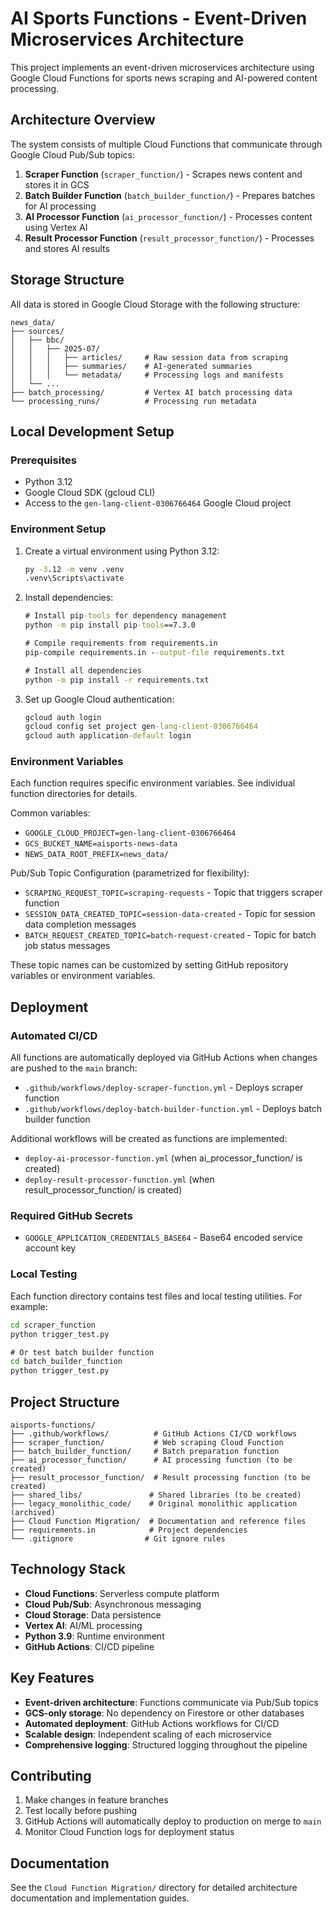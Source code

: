 # AI Sports Functions - Event-Driven Microservices Architecture

This project implements an event-driven microservices architecture using Google Cloud Functions for sports news scraping and AI-powered content processing.

## Architecture Overview

The system consists of multiple Cloud Functions that communicate through Google Cloud Pub/Sub topics:

1. **Scraper Function** (`scraper_function/`) - Scrapes news content and stores it in GCS
2. **Batch Builder Function** (`batch_builder_function/`) - Prepares batches for AI processing  
3. **AI Processor Function** (`ai_processor_function/`) - Processes content using Vertex AI
4. **Result Processor Function** (`result_processor_function/`) - Processes and stores AI results

## Storage Structure

All data is stored in Google Cloud Storage with the following structure:

```
news_data/
├── sources/
│   ├── bbc/
│   │   ├── 2025-07/
│   │   │   ├── articles/     # Raw session data from scraping
│   │   │   ├── summaries/    # AI-generated summaries
│   │   │   └── metadata/     # Processing logs and manifests
│   └── ...
├── batch_processing/         # Vertex AI batch processing data
└── processing_runs/          # Processing run metadata
```

## Local Development Setup

### Prerequisites

- Python 3.12
- Google Cloud SDK (gcloud CLI)
- Access to the `gen-lang-client-0306766464` Google Cloud project

### Environment Setup

1. Create a virtual environment using Python 3.12:

   ```cmd
   py -3.12 -m venv .venv
   .venv\Scripts\activate
   ```

2. Install dependencies:

   ```cmd
   # Install pip-tools for dependency management
   python -m pip install pip-tools==7.3.0
   
   # Compile requirements from requirements.in
   pip-compile requirements.in --output-file requirements.txt
   
   # Install all dependencies
   python -m pip install -r requirements.txt
   ```

3. Set up Google Cloud authentication:

   ```cmd
   gcloud auth login
   gcloud config set project gen-lang-client-0306766464
   gcloud auth application-default login
   ```

### Environment Variables

Each function requires specific environment variables. See individual function directories for details.

Common variables:
- `GOOGLE_CLOUD_PROJECT=gen-lang-client-0306766464`
- `GCS_BUCKET_NAME=aisports-news-data`
- `NEWS_DATA_ROOT_PREFIX=news_data/`

Pub/Sub Topic Configuration (parametrized for flexibility):
- `SCRAPING_REQUEST_TOPIC=scraping-requests` - Topic that triggers scraper function
- `SESSION_DATA_CREATED_TOPIC=session-data-created` - Topic for session data completion messages
- `BATCH_REQUEST_CREATED_TOPIC=batch-request-created` - Topic for batch job status messages

These topic names can be customized by setting GitHub repository variables or environment variables.

## Deployment

### Automated CI/CD

All functions are automatically deployed via GitHub Actions when changes are pushed to the `main` branch:

- `.github/workflows/deploy-scraper-function.yml` - Deploys scraper function
- `.github/workflows/deploy-batch-builder-function.yml` - Deploys batch builder function

Additional workflows will be created as functions are implemented:
- `deploy-ai-processor-function.yml` (when ai_processor_function/ is created)
- `deploy-result-processor-function.yml` (when result_processor_function/ is created)

### Required GitHub Secrets

- `GOOGLE_APPLICATION_CREDENTIALS_BASE64` - Base64 encoded service account key

### Local Testing

Each function directory contains test files and local testing utilities. For example:

```cmd
cd scraper_function
python trigger_test.py

# Or test batch builder function
cd batch_builder_function  
python trigger_test.py
```

## Project Structure

```
aisports-functions/
├── .github/workflows/          # GitHub Actions CI/CD workflows
├── scraper_function/           # Web scraping Cloud Function
├── batch_builder_function/     # Batch preparation function
├── ai_processor_function/      # AI processing function (to be created)  
├── result_processor_function/  # Result processing function (to be created)
├── shared_libs/               # Shared libraries (to be created)
├── legacy_monolithic_code/    # Original monolithic application (archived)
├── Cloud Function Migration/  # Documentation and reference files
├── requirements.in            # Project dependencies
└── .gitignore                # Git ignore rules
```

## Technology Stack

- **Cloud Functions**: Serverless compute platform
- **Cloud Pub/Sub**: Asynchronous messaging
- **Cloud Storage**: Data persistence
- **Vertex AI**: AI/ML processing
- **Python 3.9**: Runtime environment
- **GitHub Actions**: CI/CD pipeline

## Key Features

- **Event-driven architecture**: Functions communicate via Pub/Sub topics
- **GCS-only storage**: No dependency on Firestore or other databases
- **Automated deployment**: GitHub Actions workflows for CI/CD
- **Scalable design**: Independent scaling of each microservice
- **Comprehensive logging**: Structured logging throughout the pipeline

## Contributing

1. Make changes in feature branches
2. Test locally before pushing
3. GitHub Actions will automatically deploy to production on merge to `main`
4. Monitor Cloud Function logs for deployment status

## Documentation

See the `Cloud Function Migration/` directory for detailed architecture documentation and implementation guides.
